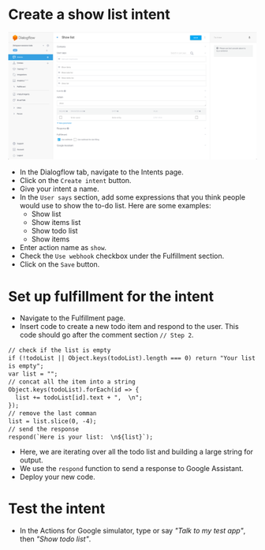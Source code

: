 # Create a show list intent

![](screenshots/02-show-list/01-show-list.png)
- In the Dialogflow tab, navigate to the Intents page.
- Click on the `Create intent` button.
- Give your intent a name.
- In the `User says` section, add some expressions that you think people would use to show the to-do list. Here are some examples:
  - Show list
  - Show items list
  - Show todo list
  - Show items
- Enter action name as `show`.
- Check the `Use webhook` checkbox under the Fulfillment section.
- Click on the `Save` button.

# Set up fulfillment for the intent

- Navigate to the Fulfillment page.
- Insert code to create a new todo item and respond to the user. This code should go after the comment section `// Step 2`.
```
// check if the list is empty
if (!todoList || Object.keys(todoList).length === 0) return "Your list is empty";
var list = "";
// concat all the item into a string
Object.keys(todoList).forEach(id => {
  list += todoList[id].text + ",  \n";
});
// remove the last comman
list = list.slice(0, -4);
// send the response
respond(`Here is your list:  \n${list}`);
```
- Here, we are iterating over all the todo list and building a large string for output.
- We use the `respond` function to send a response to Google Assistant.
- Deploy your new code.

# Test the intent

- In the Actions for Google simulator, type or say _"Talk to my test app"_, then _"Show todo list"_.
